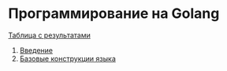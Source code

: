# Программирование на Golang

[Таблица с результатами](https://go.dbeliakov.ru)

1. [Введение](lectures/01)
2. [Базовые конструкции языка](lectures/02)
